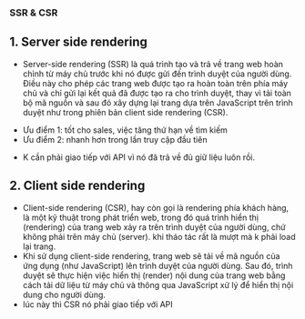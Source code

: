 ### SSR & CSR

## 1. Server side rendering
- Server-side rendering (SSR) là quá trình tạo và trả về trang web hoàn chỉnh từ máy chủ trước khi nó được gửi đến trình duyệt của người dùng. Điều này cho phép các trang web được tạo ra hoàn toàn trên phía máy chủ và chỉ gửi lại kết quả đã được tạo ra cho trình duyệt, thay vì tải toàn bộ mã nguồn và sau đó xây dựng lại trang dựa trên JavaScript trên trình duyệt như trong phiên bản client side rendering (CSR).

+ Ưu điểm 1: tốt cho sales, việc tăng thứ hạn về tìm kiếm
+ Ưu điểm 2: nhanh hơn trong lần truy cập đầu tiên
- K cần phải giao tiếp với API vì nó đã trả về đủ giữ liệu luôn rồi.

## 2. Client side rendering
- Client-side rendering (CSR), hay còn gọi là rendering phía khách hàng, là một kỹ thuật trong phát triển web, trong đó quá trình hiển thị (rendering) của trang web xảy ra trên trình duyệt của người dùng, chứ không phải trên máy chủ (server). khi tháo tác rất là mượt mà k phải load lại trang.
- Khi sử dụng client-side rendering, trang web sẽ tải về mã nguồn của ứng dụng (như JavaScript) lên trình duyệt của người dùng. Sau đó, trình duyệt sẽ thực hiện việc hiển thị (render) nội dung của trang web bằng cách tải dữ liệu từ máy chủ và thông qua JavaScript xử lý để hiển thị nội dung cho người dùng.
- lúc này thì CSR nó phải giao tiếp với API

